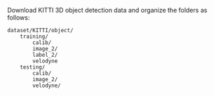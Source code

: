 Download KITTI 3D object detection data and organize the folders as follows:

```angular2
dataset/KITTI/object/
    training/
        calib/
        image_2/
        label_2/
        velodyne
    testing/
        calib/
        image_2/
        velodyne/
```